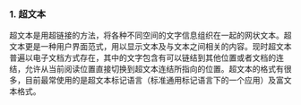 
### 1. 超文本

超文本是用超链接的方法，将各种不同空间的文字信息组织在一起的网状文本。超文本更是一种用户界面范式，用以显示文本及与文本之间相关的内容。现时超文本普遍以电子文档方式存在，其中的文字包含有可以链结到其他位置或者文档的连结，允许从当前阅读位置直接切换到超文本连结所指向的位置。超文本的格式有很多，目前最常使用的是超文本标记语言（标准通用标记语言下的一个应用）及富文本格式。